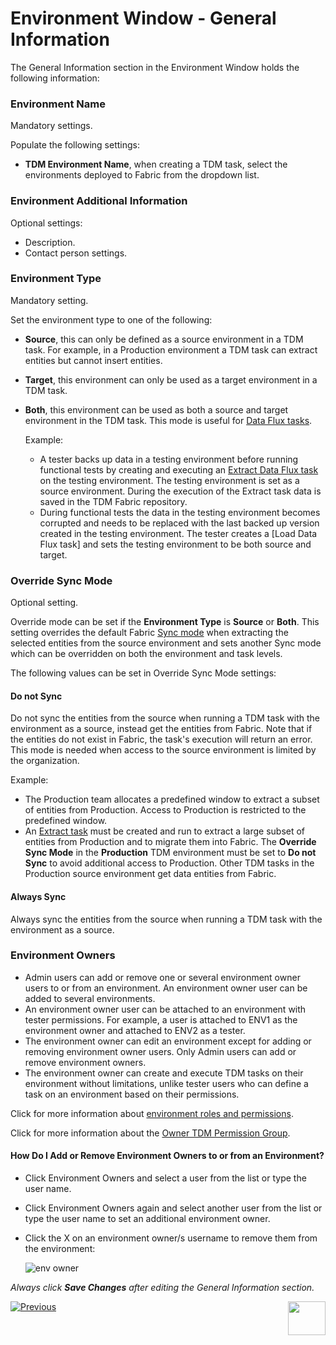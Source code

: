 # Environment Window - General Information

The General Information section in the Environment Window holds the following information:  

### Environment Name

Mandatory settings.

Populate the following settings:

- **TDM Environment Name**, when creating a TDM task,  select the environments deployed to Fabric from the dropdown list. 

### Environment Additional Information

Optional settings:

- Description.
- Contact person settings.

### Environment Type

Mandatory setting. 

Set the environment type to one of the following:

- **Source**, this can only be defined as a source environment in a TDM task. For example, in a Production environment a TDM task can extract entities but cannot insert entities.

- **Target**, this environment can only be used as a target environment in a TDM task.

- **Both**, this environment can be used as both a source and target environment in the TDM task. This mode is useful for [Data Flux tasks](15_data_flux_task.md). 

  Example: 

  - A tester backs up data in a testing environment before running functional tests by creating and executing an [Extract Data Flux task](16_extract_task.md#entity-versioning) on the testing environment. The testing environment is set as a source environment. During the execution of the Extract task data is saved in the TDM Fabric repository.
  - During functional tests the data in the testing environment becomes corrupted and needs to be replaced with the last backed up version created in the testing environment. The tester creates a [Load Data Flux task] and sets the testing environment to be both source and target. 

### Override Sync Mode

Optional setting. 

Override mode can be set if the **Environment Type** is **Source** or **Both**. This setting overrides the default Fabric [Sync mode](/articles/14_sync_LU_instance/02_sync_modes.md)  when extracting the selected entities from the source environment and sets another Sync mode which can be overridden on both the environment and task levels. 

The following values can be set in Override Sync Mode settings:

#### Do not Sync 

Do not sync the entities from the source when running a TDM task with the environment as a source, instead get the entities from Fabric. Note that if the entities do not exist in Fabric, the task's execution will return an error. This mode is needed when access to the source environment is limited by the organization.

  Example:

- The Production team allocates a predefined window to extract a subset of entities from Production. Access to Production is restricted to the predefined window.
- An [Extract task](16_extract_task.md) must be created and run to extract a large subset of entities from Production and to migrate them into Fabric. The **Override Sync Mode** in the **Production** TDM environment must be set to **Do not Sync** to avoid additional access to Production. Other TDM tasks in the Production source environment get data entities from Fabric. 

#### Always Sync  

Always sync the entities from the source when running a TDM task with the environment as a source.  

### Environment Owners

- Admin users can add or remove one or several environment owner users to or from an environment.  An environment owner user can be added to several environments.
- An environment owner user can be attached to an environment with tester permissions. For example, a user is attached to ENV1 as the environment owner and attached to ENV2 as a tester.
- The environment owner can edit an environment except for adding or removing environment owner users. Only Admin users can add or remove environment owners.
- The environment owner can create and execute TDM tasks on their environment without limitations, unlike tester users who can define a task on an environment based on their permissions.

Click for more information about [environment roles and permissions](10_environment_roles_tab.md).

Click for more information about the [Owner TDM Permission Group](02_tdm_gui_user_types.md#owner).

#### How Do I Add or Remove Environment Owners to or from an Environment? 

- Click Environment Owners and select a user from the list or type the user name. 

- Click Environment Owners again and select another user from the list or type the user name to set an additional environment owner.

- Click the X on an environment owner/s username to remove them from the environment:

  ![env owner](images/environment_owners.png)
  
  
*Always click **Save Changes** after editing the General Information section.*




  [![Previous](/articles/images/Previous.png)](07_tdm_gui_environment_overview.md)[<img align="right" width="60" height="54" src="/articles/images/Next.png">](09_environment_window_summary_section.md)

